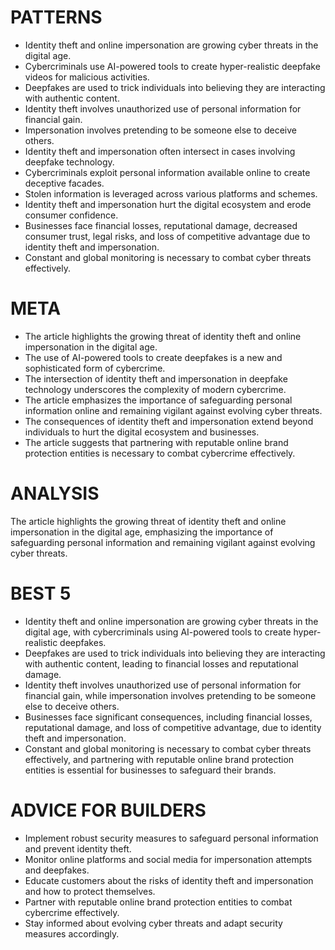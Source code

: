 # PATTERNS

* Identity theft and online impersonation are growing cyber threats in the digital age.
* Cybercriminals use AI-powered tools to create hyper-realistic deepfake videos for malicious activities.
* Deepfakes are used to trick individuals into believing they are interacting with authentic content.
* Identity theft involves unauthorized use of personal information for financial gain.
* Impersonation involves pretending to be someone else to deceive others.
* Identity theft and impersonation often intersect in cases involving deepfake technology.
* Cybercriminals exploit personal information available online to create deceptive facades.
* Stolen information is leveraged across various platforms and schemes.
* Identity theft and impersonation hurt the digital ecosystem and erode consumer confidence.
* Businesses face financial losses, reputational damage, decreased consumer trust, legal risks, and loss of competitive advantage due to identity theft and impersonation.
* Constant and global monitoring is necessary to combat cyber threats effectively.

# META

* The article highlights the growing threat of identity theft and online impersonation in the digital age.
* The use of AI-powered tools to create deepfakes is a new and sophisticated form of cybercrime.
* The intersection of identity theft and impersonation in deepfake technology underscores the complexity of modern cybercrime.
* The article emphasizes the importance of safeguarding personal information online and remaining vigilant against evolving cyber threats.
* The consequences of identity theft and impersonation extend beyond individuals to hurt the digital ecosystem and businesses.
* The article suggests that partnering with reputable online brand protection entities is necessary to combat cybercrime effectively.

# ANALYSIS
The article highlights the growing threat of identity theft and online impersonation in the digital age, emphasizing the importance of safeguarding personal information and remaining vigilant against evolving cyber threats.

# BEST 5
* Identity theft and online impersonation are growing cyber threats in the digital age, with cybercriminals using AI-powered tools to create hyper-realistic deepfakes.
* Deepfakes are used to trick individuals into believing they are interacting with authentic content, leading to financial losses and reputational damage.
* Identity theft involves unauthorized use of personal information for financial gain, while impersonation involves pretending to be someone else to deceive others.
* Businesses face significant consequences, including financial losses, reputational damage, and loss of competitive advantage, due to identity theft and impersonation.
* Constant and global monitoring is necessary to combat cyber threats effectively, and partnering with reputable online brand protection entities is essential for businesses to safeguard their brands.

# ADVICE FOR BUILDERS
* Implement robust security measures to safeguard personal information and prevent identity theft.
* Monitor online platforms and social media for impersonation attempts and deepfakes.
* Educate customers about the risks of identity theft and impersonation and how to protect themselves.
* Partner with reputable online brand protection entities to combat cybercrime effectively.
* Stay informed about evolving cyber threats and adapt security measures accordingly.
